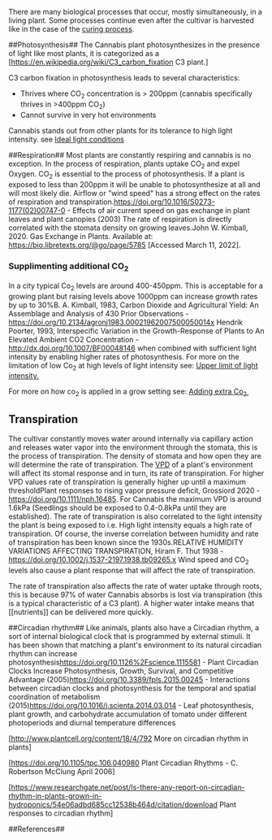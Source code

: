 There are many biological processes that occur, mostly simultaneously, in a living plant. Some processes continue even after the cultivar is harvested like in the case of the [curing process](/harvesting,_drying_and_curing).

##Photosynthesis##
The Cannabis plant photosynthesizes in the presence of light like most plants, it is categorized as a [https://en.wikipedia.org/wiki/C3_carbon_fixation C3 plant.]

C3 carbon fixation in photosynthesis leads to several characteristics:
* Thrives where CO<sub>2</sub> concentration is > 200ppm (cannabis specifically thrives in >400ppm CO<sub>2</sub>)
* Cannot survive in very hot environments

Cannabis stands out from other plants for its tolerance to high light intensity. see [Ideal light conditions](/Light#ideal_light_conditions)

##Respiration##
Most plants are constantly respiring and cannabis is no exception. In the process of respiration, plants uptake CO<sub>2</sub> and expel Oxygen. CO<sub>2</sub> is essential to the process of photosynthesis. If a plant is exposed to less than 200ppm it will be unable to photosynthesize at all and will most likely die. Airflow or "wind speed" has a strong effect on the rates of respiration and transpiration.<ref>https://doi.org/10.1016/S0273-1177(02)00747-0 - Effects of air current speed on gas exchange in plant leaves and plant canopies (2003)</ref> The rate of respiration is directly correlated with the stomata density on growing leaves.<ref>John W. Kimball, 2020. Gas Exchange in Plants. Available at: https://bio.libretexts.org/@go/page/5785 [Accessed March 11, 2022].</ref>

### Supplimenting additional CO<sub>2</sub> ###
In a city typical Co<sub>2</sub> levels are around 400-450ppm. This is acceptable for a growing plant but raising levels above 1000ppm can increase growth rates by up to 30%<ref>B. A. Kimball, 1983, Carbon Dioxide and Agricultural Yield: An Assemblage and Analysis of 430 Prior Observations - https://doi.org/10.2134/agronj1983.00021962007500050014x</ref> <ref>Hendrik Poorter, 1993, Interspecific Variation in the Growth-Response of Plants to An Elevated Ambient CO2 Concentration - http://dx.doi.org/10.1007/BF00048146</ref> when combined with sufficient light intensity by enabling higher rates of photosynthesis. For more on the limitation of low Co<sub>2</sub> at high levels of light intensity see: [Upper limit of light intensity.](/Light#upper_limit_of_light_intensity)

For more on how co<sub>2</sub> is applied in a grow setting see: [Adding extra Co<sub>2.</sub>](/Growing_environments#adding_extra_co2)

## Transpiration ##
The cultivar constantly moves water around internally via capillary action and releases water vapor into the environment through the stomata, this is the process of transpiration. The density of stomata and how open they are will determine the rate of transpiration. The [VPD](/Temperature_and_Humidity#vpd) of a plant's environment will affect its stomal response and in turn, its rate of transpiration. For higher VPD values rate of transpiration is generally higher up until a maximum threshold<ref>Plant responses to rising vapor pressure deficit, Grossiord 2020 - https://doi.org/10.1111/nph.16485</ref>. For Cannabis the maximum VPD is around 1.6kPa (Seedlings should be exposed to 0.4-0.8kPa until they are established). The rate of transpiration is also correlated to the light intensity the plant is being exposed to i.e. High light intensity equals a high rate of transpiration. Of course, the inverse correlation between humidity and rate of transpiration has been known since the 1930s.<ref>RELATIVE HUMIDITY VARIATIONS AFFECTING TRANSPIRATION, Hiram F. Thut 1938 -https://doi.org/10.1002/j.1537-2197.1938.tb09265.x</ref> Wind speed and CO<sub>2</sub> levels also cause a plant response that will affect the rate of transpiration.

The rate of transpiration also affects the rate of water uptake through roots, this is because 97% of water Cannabis absorbs is lost via transpiration (this is a typical characteristic of a C3 plant). A higher water intake means that [[nutrients]] can be delivered more quickly.

##Circadian rhythm##
Like animals, plants also have a Circadian rhythm, a sort of internal biological clock that is programmed by external stimuli. It has been shown that matching a plant's environment to its natural circadian rhythm can increase photosynthesis<ref>https://doi.org/10.1126%2Fscience.1115581 - Plant Circadian Clocks Increase Photosynthesis, Growth, Survival, and Competitive Advantage (2005)</ref><ref>https://doi.org/10.3389/fpls.2015.00245 - Interactions between circadian clocks and photosynthesis for the temporal and spatial coordination of metabolism (2015)</ref><ref>https://doi.org/10.1016/j.scienta.2014.03.014 - Leaf photosynthesis, plant growth, and carbohydrate accumulation of tomato under different photoperiods and diurnal temperature differences</ref>

[http://www.plantcell.org/content/18/4/792 More on circadian rhythm in plants]

[https://doi.org/10.1105/tpc.106.040980 Plant Circadian Rhythms - C. Robertson McClung April 2006]

[https://www.researchgate.net/post/Is-there-any-report-on-circadian-rhythm-in-plants-grown-in-hydroponics/54e06adbd685cc12538b464d/citation/download Plant responses to circadian rhythm]


##References##